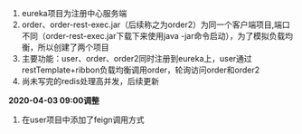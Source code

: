 1. eureka项目为注册中心服务端
2. order、order-rest-exec.jar（后续称之为order2）为同一个客户端项目,端口不同（order-rest-exec.jar下载下来使用java -jar命令启动），为了模拟负载均衡，所以创建了两个项目
3. 主要功能：user、order、order2同时注册到eureka上，user通过restTemplate+ribbon负载均衡调用order，轮询访问order和order2
4. 尚未写完的redis处理高并发，后续更新

**2020-04-03 09:00调整**
1. 在user项目中添加了feign调用方式
